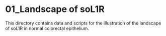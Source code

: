 # 01_Landscape of soL1R

This directory contains data and scripts for the illustration of the landscape of soL1R in normal colorectal epithelium.
